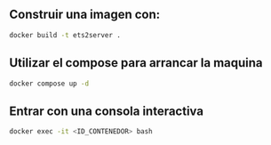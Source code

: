 ## Construir una imagen con:

```bash
docker build -t ets2server .
```

## Utilizar el compose para arrancar la maquina

```bash
docker compose up -d
```

## Entrar con una consola interactiva

```bash
docker exec -it <ID_CONTENEDOR> bash
```
